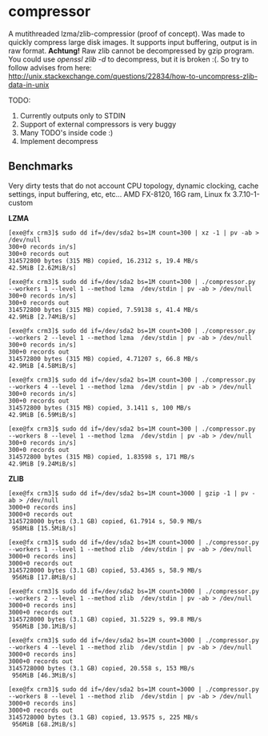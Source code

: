 compressor
==========

A mutithreaded lzma/zlib-compressior (proof of concept). Was made to quickly compress
large disk images. It supports input buffering, output is in raw format.
**Achtung!** Raw zlib cannot be decompressed by gzip program. You could use *openssl zlib -d*
to decompress, but it is broken :(. So try to follow advises from here:
http://unix.stackexchange.com/questions/22834/how-to-uncompress-zlib-data-in-unix

TODO:

1. Currently outputs only to STDIN
1. Support of external compressors is very buggy
1. Many TODO's inside code :)
1. Implement decompress


Benchmarks
----------

Very dirty tests that do not account CPU topology, dynamic clocking, cache settings, input buffering, etc, etc...
AMD FX-8120, 16G ram, Linux fx 3.7.10-1-custom

**LZMA**

~~~~
[exe@fx crm3]$ sudo dd if=/dev/sda2 bs=1M count=300 | xz -1 | pv -ab > /dev/null
300+0 records in/s]
300+0 records out
314572800 bytes (315 MB) copied, 16.2312 s, 19.4 MB/s
42.5MiB [2.62MiB/s]

[exe@fx crm3]$ sudo dd if=/dev/sda2 bs=1M count=300 | ./compressor.py --workers 1 --level 1 --method lzma  /dev/stdin | pv -ab > /dev/null
300+0 records in/s]
300+0 records out
314572800 bytes (315 MB) copied, 7.59138 s, 41.4 MB/s
42.9MiB [2.74MiB/s]

[exe@fx crm3]$ sudo dd if=/dev/sda2 bs=1M count=300 | ./compressor.py --workers 2 --level 1 --method lzma  /dev/stdin | pv -ab > /dev/null
300+0 records in/s]
300+0 records out
314572800 bytes (315 MB) copied, 4.71207 s, 66.8 MB/s
42.9MiB [4.58MiB/s]

[exe@fx crm3]$ sudo dd if=/dev/sda2 bs=1M count=300 | ./compressor.py --workers 4 --level 1 --method lzma  /dev/stdin | pv -ab > /dev/null
300+0 records in/s]
300+0 records out
314572800 bytes (315 MB) copied, 3.1411 s, 100 MB/s
42.9MiB [6.59MiB/s]

[exe@fx crm3]$ sudo dd if=/dev/sda2 bs=1M count=300 | ./compressor.py --workers 8 --level 1 --method lzma  /dev/stdin | pv -ab > /dev/null
300+0 records in/s]
300+0 records out
314572800 bytes (315 MB) copied, 1.83598 s, 171 MB/s
42.9MiB [9.24MiB/s]
~~~~


**ZLIB**

~~~~
[exe@fx crm3]$ sudo dd if=/dev/sda2 bs=1M count=3000 | gzip -1 | pv -ab > /dev/null
3000+0 records ins]
3000+0 records out
3145728000 bytes (3.1 GB) copied, 61.7914 s, 50.9 MB/s
 958MiB [15.5MiB/s]

[exe@fx crm3]$ sudo dd if=/dev/sda2 bs=1M count=3000 | ./compressor.py --workers 1 --level 1 --method zlib  /dev/stdin | pv -ab > /dev/null
3000+0 records ins]
3000+0 records out
3145728000 bytes (3.1 GB) copied, 53.4365 s, 58.9 MB/s
 956MiB [17.8MiB/s]

[exe@fx crm3]$ sudo dd if=/dev/sda2 bs=1M count=3000 | ./compressor.py --workers 2 --level 1 --method zlib  /dev/stdin | pv -ab > /dev/null
3000+0 records ins]
3000+0 records out
3145728000 bytes (3.1 GB) copied, 31.5229 s, 99.8 MB/s
 956MiB [30.1MiB/s]

[exe@fx crm3]$ sudo dd if=/dev/sda2 bs=1M count=3000 | ./compressor.py --workers 4 --level 1 --method zlib  /dev/stdin | pv -ab > /dev/null
3000+0 records ins]
3000+0 records out
3145728000 bytes (3.1 GB) copied, 20.558 s, 153 MB/s
 956MiB [46.3MiB/s]

[exe@fx crm3]$ sudo dd if=/dev/sda2 bs=1M count=3000 | ./compressor.py --workers 8 --level 1 --method zlib  /dev/stdin | pv -ab > /dev/null
3000+0 records ins]
3000+0 records out
3145728000 bytes (3.1 GB) copied, 13.9575 s, 225 MB/s
 956MiB [68.2MiB/s]
~~~~
